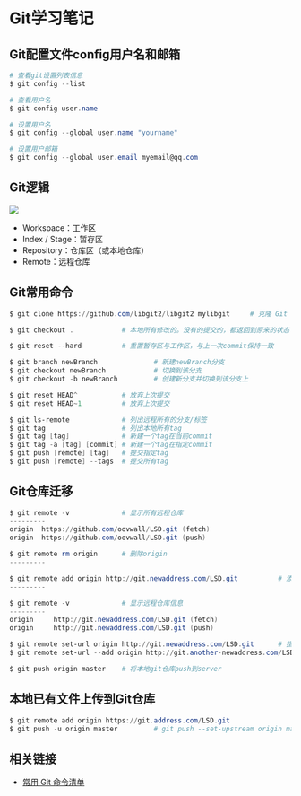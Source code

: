 # Git学习笔记
## Git配置文件config用户名和邮箱
```powershell
# 查看git设置列表信息
$ git config --list

# 查看用户名
$ git config user.name

# 设置用户名
$ git config --global user.name "yourname"

# 设置用户邮箱
$ git config --global user.email myemail@qq.com
```

## Git逻辑
![](http://www.ruanyifeng.com/blogimg/asset/2015/bg2015120901.png)
- Workspace：工作区
- Index / Stage：暂存区
- Repository：仓库区（或本地仓库）
- Remote：远程仓库

## Git常用命令
```powershell
$ git clone https://github.com/libgit2/libgit2 mylibgit     # 克隆 Git 的可链接库 libgit2，变更名字为：mylibgit

$ git checkout .            # 本地所有修改的。没有的提交的，都返回到原来的状态

$ git reset --hard          # 重置暂存区与工作区，与上一次commit保持一致

$ git branch newBranch              # 新建newBranch分支
$ git checkout newBranch            # 切换到该分支
$ git checkout -b newBranch         # 创建新分支并切换到该分支上

$ git reset HEAD^           # 放弃上次提交
$ git reset HEAD~1          # 放弃上次提交

$ git ls-remote             # 列出远程所有的分支/标签
$ git tag                   # 列出本地所有tag
$ git tag [tag]             # 新建一个tag在当前commit
$ git tag -a [tag] [commit] # 新建一个tag在指定commit
$ git push [remote] [tag]   # 提交指定tag
$ git push [remote] --tags  # 提交所有tag
```

## Git仓库迁移
```powershell
$ git remote -v             # 显示所有远程仓库
---------
origin  https://github.com/oovwall/LSD.git (fetch)
origin  https://github.com/oovwall/LSD.git (push)

$ git remote rm origin      # 删除origin
---------

$ git remote add origin http://git.newaddress.com/LSD.git          # 添加新的origin
---------

$ git remote -v             # 显示远程仓库信息
---------
origin     http://git.newaddress.com/LSD.git (fetch)
origin     http://git.newaddress.com/LSD.git (push)

$ git remote set-url origin http://git.newaddress.com/LSD.git      # 指向新的地址
$ git remote set-url --add origin http://git.another-newaddress.com/LSD.git  # 加入另一个远程PUSH地址

$ git push origin master    # 将本地git仓库push到server

```

## 本地已有文件上传到Git仓库
```powershell
$ git remote add origin https://git.address.com/LSD.git
$ git push -u origin master         # git push --set-upstream origin master
```

## 相关链接
- [常用 Git 命令清单](http://www.ruanyifeng.com/blog/2015/12/git-cheat-sheet.html)
